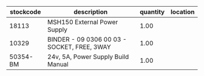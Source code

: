 |stockcode|description|quantity|location|
|---------|-----------|--------|--------|
|18113|MSH150 External Power Supply|1.00||
|10329|BINDER - 09 0306 00 03 - SOCKET, FREE, 3WAY|1.00||
|50354-BM|24v, 5A, Power Supply Build Manual|1.00||
